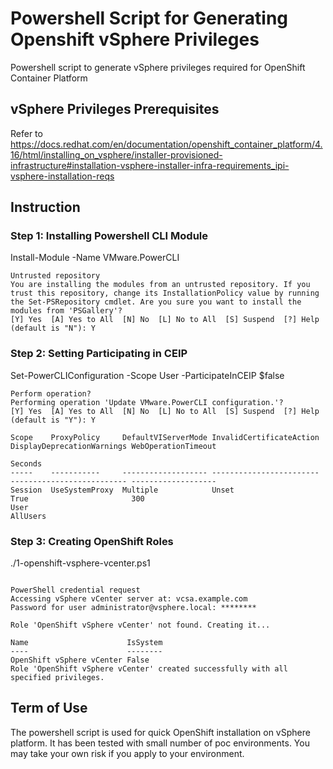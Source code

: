 # Powershell Script for Generating Openshift vSphere Privileges
Powershell script to generate vSphere privileges required for OpenShift Container Platform

## vSphere Privileges Prerequisites
Refer to https://docs.redhat.com/en/documentation/openshift_container_platform/4.16/html/installing_on_vsphere/installer-provisioned-infrastructure#installation-vsphere-installer-infra-requirements_ipi-vsphere-installation-reqs


## Instruction
### Step 1: Installing Powershell CLI Module

Install-Module -Name VMware.PowerCLI

```
Untrusted repository
You are installing the modules from an untrusted repository. If you trust this repository, change its InstallationPolicy value by running 
the Set-PSRepository cmdlet. Are you sure you want to install the modules from 'PSGallery'?
[Y] Yes  [A] Yes to All  [N] No  [L] No to All  [S] Suspend  [?] Help (default is "N"): Y
```

### Step 2: Setting Participating in CEIP

Set-PowerCLIConfiguration -Scope User -ParticipateInCEIP $false

```
Perform operation?
Performing operation 'Update VMware.PowerCLI configuration.'?
[Y] Yes  [A] Yes to All  [N] No  [L] No to All  [S] Suspend  [?] Help (default is "Y"): Y

Scope    ProxyPolicy     DefaultVIServerMode InvalidCertificateAction  DisplayDeprecationWarnings WebOperationTimeout
                                                                                                  Seconds
-----    -----------     ------------------- ------------------------  -------------------------- -------------------
Session  UseSystemProxy  Multiple            Unset                     True                       300
User                                                                                              
AllUsers                                                                                          
```

### Step 3: Creating OpenShift Roles

./1-openshift-vsphere-vcenter.ps1

```

PowerShell credential request
Accessing vSphere vCenter server at: vcsa.example.com
Password for user administrator@vsphere.local: ********

Role 'OpenShift vSphere vCenter' not found. Creating it...

Name                      IsSystem
----                      --------
OpenShift vSphere vCenter False
Role 'OpenShift vSphere vCenter' created successfully with all specified privileges.
```


## Term of Use
The powershell script is used for quick OpenShift installation on vSphere platform. It has been tested with small number of poc environments. You may take your own risk if you apply to your environment.
